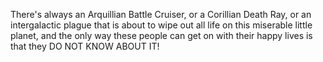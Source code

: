 There's always an Arquillian Battle Cruiser, or a Corillian Death Ray, or an intergalactic plague that is about to wipe out all life on this miserable little planet, and the only way these people can get on with their happy lives is that they DO NOT KNOW ABOUT IT!
